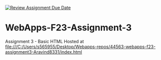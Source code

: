 [![Review Assignment Due Date](https://classroom.github.com/assets/deadline-readme-button-24ddc0f5d75046c5622901739e7c5dd533143b0c8e959d652212380cedb1ea36.svg)](https://classroom.github.com/a/q2-Q7VCy)
# WebApps-F23-Assignment-3
Assignment 3 - Basic HTML
Hosted at <file:///C:/Users/s565955/Desktop/Webapps-repos/44563-webapps-f23-assignment3-Aravind8331/index.html>
